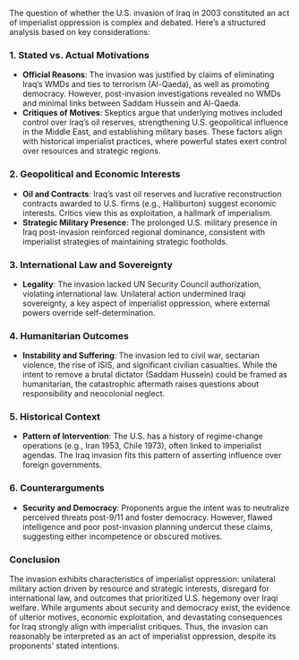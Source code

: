 The question of whether the U.S. invasion of Iraq in 2003 constituted an act of imperialist oppression is complex and debated. Here’s a structured analysis based on key considerations:

### **1. Stated vs. Actual Motivations**
- **Official Reasons**: The invasion was justified by claims of eliminating Iraq’s WMDs and ties to terrorism (Al-Qaeda), as well as promoting democracy. However, post-invasion investigations revealed no WMDs and minimal links between Saddam Hussein and Al-Qaeda.
- **Critiques of Motives**: Skeptics argue that underlying motives included control over Iraq’s oil reserves, strengthening U.S. geopolitical influence in the Middle East, and establishing military bases. These factors align with historical imperialist practices, where powerful states exert control over resources and strategic regions.

### **2. Geopolitical and Economic Interests**
- **Oil and Contracts**: Iraq’s vast oil reserves and lucrative reconstruction contracts awarded to U.S. firms (e.g., Halliburton) suggest economic interests. Critics view this as exploitation, a hallmark of imperialism.
- **Strategic Military Presence**: The prolonged U.S. military presence in Iraq post-invasion reinforced regional dominance, consistent with imperialist strategies of maintaining strategic footholds.

### **3. International Law and Sovereignty**
- **Legality**: The invasion lacked UN Security Council authorization, violating international law. Unilateral action undermined Iraqi sovereignty, a key aspect of imperialist oppression, where external powers override self-determination.

### **4. Humanitarian Outcomes**
- **Instability and Suffering**: The invasion led to civil war, sectarian violence, the rise of ISIS, and significant civilian casualties. While the intent to remove a brutal dictator (Saddam Hussein) could be framed as humanitarian, the catastrophic aftermath raises questions about responsibility and neocolonial neglect.

### **5. Historical Context**
- **Pattern of Intervention**: The U.S. has a history of regime-change operations (e.g., Iran 1953, Chile 1973), often linked to imperialist agendas. The Iraq invasion fits this pattern of asserting influence over foreign governments.

### **6. Counterarguments**
- **Security and Democracy**: Proponents argue the intent was to neutralize perceived threats post-9/11 and foster democracy. However, flawed intelligence and poor post-invasion planning undercut these claims, suggesting either incompetence or obscured motives.

### **Conclusion**
The invasion exhibits characteristics of imperialist oppression: unilateral military action driven by resource and strategic interests, disregard for international law, and outcomes that prioritized U.S. hegemony over Iraqi welfare. While arguments about security and democracy exist, the evidence of ulterior motives, economic exploitation, and devastating consequences for Iraq strongly align with imperialist critiques. Thus, the invasion can reasonably be interpreted as an act of imperialist oppression, despite its proponents’ stated intentions.